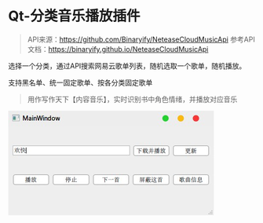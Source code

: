 Qt-分类音乐播放插件
===

> API来源：https://github.com/Binaryify/NeteaseCloudMusicApi
> 参考API文档：https://binaryify.github.io/NeteaseCloudMusicApi

选择一个分类，通过API搜索网易云歌单列表，随机选取一个歌单，随机播放。

支持黑名单、统一固定歌单、按各分类固定歌单

> 用作写作天下【内容音乐】，实时识别书中角色情绪，并播放对应音乐



![](/pictures/picture.jpg)

